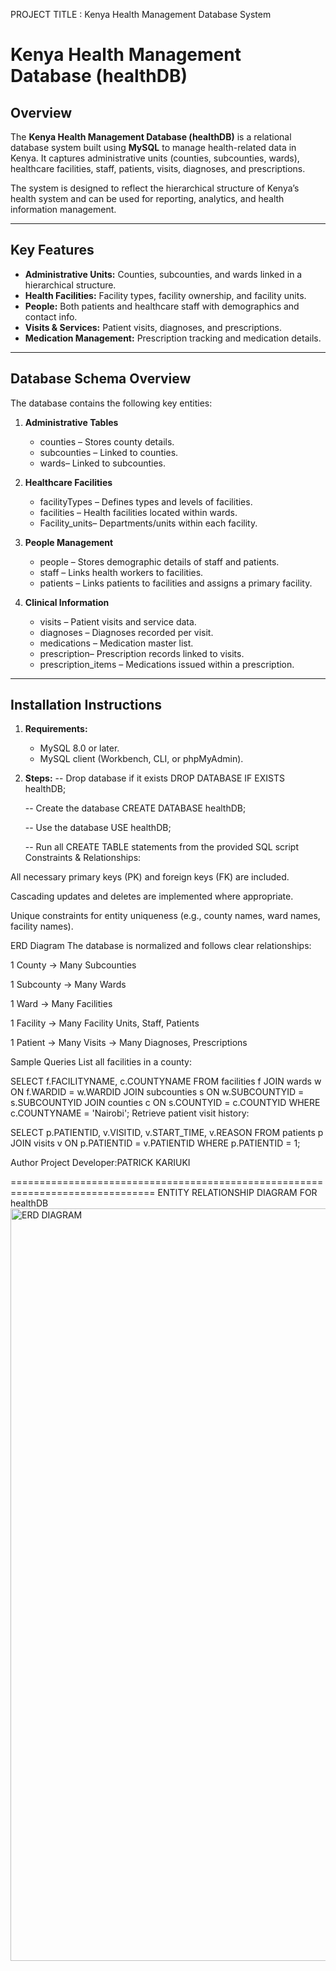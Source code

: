 PROJECT TITLE : Kenya Health Management Database System

# Kenya Health Management Database (healthDB)

## Overview
The **Kenya Health Management Database (healthDB)** is a relational database system built using **MySQL** to manage health-related data in Kenya. 
It captures administrative units (counties, subcounties, wards), healthcare facilities, staff, patients, visits, diagnoses, and prescriptions.  

The system is designed to reflect the hierarchical structure of Kenya’s health system and can be used for reporting, analytics, and health information management.

---
## Key Features
- **Administrative Units:** Counties, subcounties, and wards linked in a hierarchical structure.
- **Health Facilities:** Facility types, facility ownership, and facility units.
- **People:** Both patients and healthcare staff with demographics and contact info.
- **Visits & Services:** Patient visits, diagnoses, and prescriptions.
- **Medication Management:** Prescription tracking and medication details.

---

## Database Schema Overview
The database contains the following key entities:
1. **Administrative Tables**
   - counties – Stores county details.
   - subcounties – Linked to counties.
   - wards– Linked to subcounties.

2. **Healthcare Facilities**
   - facilityTypes – Defines types and levels of facilities.
   - facilities – Health facilities located within wards.
   - Facility_units– Departments/units within each facility.

3. **People Management**
   - people – Stores demographic details of staff and patients.
   - staff – Links health workers to facilities.
   - patients – Links patients to facilities and assigns a primary facility.

4. **Clinical Information**
   - visits – Patient visits and service data.
   - diagnoses – Diagnoses recorded per visit.
   - medications – Medication master list.
   - prescription– Prescription records linked to visits.
   - prescription_items – Medications issued within a prescription.

---

## Installation Instructions

1. **Requirements:**
   - MySQL 8.0 or later.
   - MySQL client (Workbench, CLI, or phpMyAdmin).

2. **Steps:**
   -- Drop database if it exists
   DROP DATABASE IF EXISTS healthDB;

   -- Create the database
   CREATE DATABASE healthDB;

   -- Use the database
   USE healthDB;

   -- Run all CREATE TABLE statements from the provided SQL script
Constraints & Relationships:

All necessary primary keys (PK) and foreign keys (FK) are included.

Cascading updates and deletes are implemented where appropriate.

Unique constraints for entity uniqueness (e.g., county names, ward names, facility names).

ERD Diagram
The database is normalized and follows clear relationships:

1 County → Many Subcounties

1 Subcounty → Many Wards

1 Ward → Many Facilities

1 Facility → Many Facility Units, Staff, Patients

1 Patient → Many Visits → Many Diagnoses, Prescriptions


Sample Queries
List all facilities in a county:

SELECT f.FACILITYNAME, c.COUNTYNAME
FROM facilities f
JOIN wards w ON f.WARDID = w.WARDID
JOIN subcounties s ON w.SUBCOUNTYID = s.SUBCOUNTYID
JOIN counties c ON s.COUNTYID = c.COUNTYID
WHERE c.COUNTYNAME = 'Nairobi';
Retrieve patient visit history:


SELECT p.PATIENTID, v.VISITID, v.START_TIME, v.REASON
FROM patients p
JOIN visits v ON p.PATIENTID = v.PATIENTID
WHERE p.PATIENTID = 1;


Author
Project Developer:PATRICK KARIUKI

===============================================================================
ENTITY RELATIONSHIP DIAGRAM FOR healthDB
<img width="1007" height="1204" alt="ERD DIAGRAM" src="https://github.com/user-attachments/assets/ca33c348-f7e7-4995-9f34-904cdb340266" />

